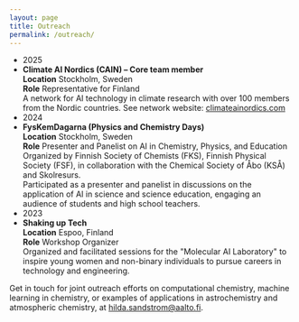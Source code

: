 ```yaml
---
layout: page
title: Outreach
permalink: /outreach/
---
```


<ul class="pub-list">

<li class="pub-year-divider">2025</li>

<li class="pub-entry">
  <strong>Climate AI Nordics (CAIN) – Core team member</strong><br>
  <strong>Location</strong> Stockholm, Sweden<br>
  <strong>Role</strong> Representative for Finland<br>
  A network for AI technology in climate research with over 100 members from the Nordic countries. See network website: <a href="https://climateainordics.com/">climateainordics.com</a>
</li>

<li class="pub-year-divider">2024</li>

<li class="pub-entry">
  <strong>FysKemDagarna (Physics and Chemistry Days)</strong><br>
  <strong>Location</strong> Stockholm, Sweden<br>
  <strong>Role</strong> Presenter and Panelist on AI in Chemistry, Physics, and Education<br>
  Organized by Finnish Society of Chemists (FKS), Finnish Physical Society (FSF), in collaboration with the Chemical Society of Åbo (KSÅ) and Skolresurs.<br>
  Participated as a presenter and panelist in discussions on the application of AI in science and science education, engaging an audience of students and high school teachers.
</li>

<li class="pub-year-divider">2023</li>

<li class="pub-entry">
  <strong>Shaking up Tech</strong><br>
  <strong>Location</strong> Espoo, Finland<br>
  <strong>Role</strong> Workshop Organizer<br>
  Organized and facilitated sessions for the "Molecular AI Laboratory" to inspire young women and non-binary individuals to pursue careers in technology and engineering.
</li>

</ul>

<p>Get in touch for joint outreach efforts on computational chemistry, machine learning in chemistry, or examples of applications in astrochemistry and atmospheric chemistry, at <a href="mailto:hilda.sandstrom@aalto.fi">hilda.sandstrom@aalto.fi</a>.</p>
